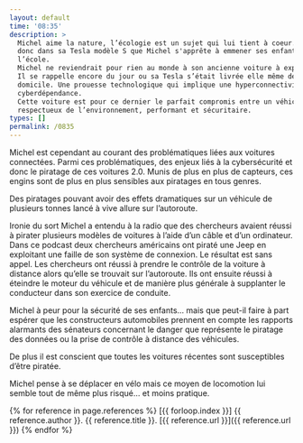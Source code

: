 ```yaml
---
layout: default
time: '08:35'
description: >
  Michel aime la nature, l’écologie est un sujet qui lui tient à coeur. C’est
  donc dans sa Tesla modèle S que Michel s'apprête à emmener ses enfants à
  l’école. 
  Michel ne reviendrait pour rien au monde à son ancienne voiture à explosion.
  Il se rappelle encore du jour ou sa Tesla s’était livrée elle même devant son
  domicile. Une prouesse technologique qui implique une hyperconnectivité… une
  cyberdépendance. 
  Cette voiture est pour ce dernier le parfait compromis entre un véhicule
  respectueux de l’environnement, performant et sécuritaire.
types: []
permalink: /0835
---
```


Michel est cependant au courant des problématiques liées aux voitures connectées. Parmi ces problématiques, des enjeux liés à la cybersécurité et donc le piratage de ces voitures 2.0. Munis de plus en plus de capteurs, ces engins sont de plus en plus sensibles aux piratages en tous genres. 

Des piratages pouvant avoir des effets dramatiques sur un véhicule de plusieurs tonnes lancé à vive allure sur l’autoroute. 

Ironie du sort Michel a entendu à la radio que des chercheurs avaient réussi à pirater plusieurs modèles de voitures à l’aide d’un câble et d’un ordinateur.  Dans ce podcast deux chercheurs américains ont piraté une Jeep en exploitant une faille de son système de connexion. Le résultat est sans appel. Les chercheurs ont réussi à prendre le contrôle de la voiture à distance alors qu’elle se trouvait sur l’autoroute. Ils ont ensuite réussi à éteindre le moteur du véhicule et de manière plus générale à supplanter le conducteur dans son exercice de conduite.

Michel à peur pour la sécurité de ses enfants… mais que peut-il faire à part espérer que les constructeurs automobiles prennent en compte les rapports alarmants des sénateurs concernant le danger que représente le piratage des données ou la prise de contrôle à distance des véhicules. 

De plus il est conscient que toutes les voitures récentes sont susceptibles d’être piratée. 

Michel pense à se déplacer en vélo mais ce moyen de locomotion lui semble tout de même plus risqué… et moins pratique. 

{% for reference in page.references %}
[{{ forloop.index }}] {{ reference.author }}. {{ reference.title }}.
[{{ reference.url }}]({{ reference.url }})
{% endfor %}
